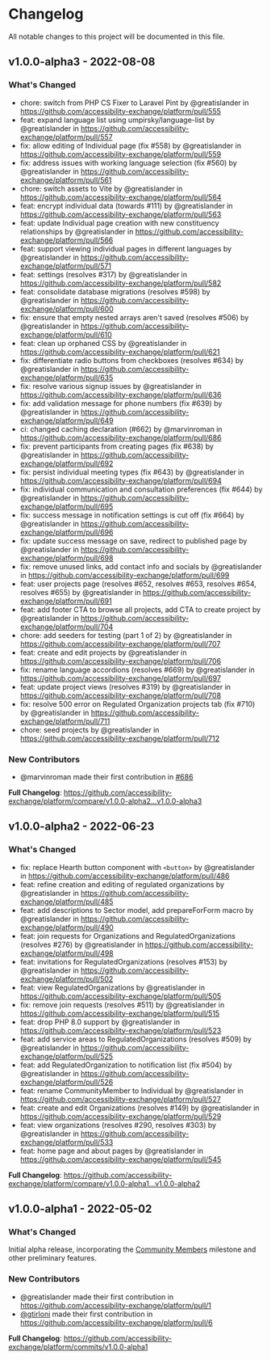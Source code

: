 # Changelog

All notable changes to this project will be documented in this file.

## v1.0.0-alpha3 - 2022-08-08

### What's Changed

* chore: switch from PHP CS Fixer to Laravel Pint by @greatislander in https://github.com/accessibility-exchange/platform/pull/555
* feat: expand language list using umpirsky/language-list by @greatislander in https://github.com/accessibility-exchange/platform/pull/557
* fix: allow editing of Individual page (fix #558) by @greatislander in https://github.com/accessibility-exchange/platform/pull/559
* fix: address issues with working language selection (fix #560) by @greatislander in https://github.com/accessibility-exchange/platform/pull/561
* chore: switch assets to Vite by @greatislander in https://github.com/accessibility-exchange/platform/pull/564
* feat: encrypt individual data (towards #111) by @greatislander in https://github.com/accessibility-exchange/platform/pull/563
* feat: update Individual page creation with new constituency relationships by @greatislander in https://github.com/accessibility-exchange/platform/pull/566
* feat: support viewing individual pages in different languages by @greatislander in https://github.com/accessibility-exchange/platform/pull/571
* feat: settings (resolves #317) by @greatislander in https://github.com/accessibility-exchange/platform/pull/582
* feat: consolidate database migrations (resolves #598) by @greatislander in https://github.com/accessibility-exchange/platform/pull/600
* fix: ensure that empty nested arrays aren't saved (resolves #506) by @greatislander in https://github.com/accessibility-exchange/platform/pull/610
* feat: clean up orphaned CSS by @greatislander in https://github.com/accessibility-exchange/platform/pull/621
* fix: differentiate radio buttons from checkboxes (resolves #634) by @greatislander in https://github.com/accessibility-exchange/platform/pull/635
* fix: resolve various signup issues by @greatislander in https://github.com/accessibility-exchange/platform/pull/636
* fix: add validation message for phone numbers (fix #639) by @greatislander in https://github.com/accessibility-exchange/platform/pull/649
* ci: changed caching declaration (#662) by @marvinroman in https://github.com/accessibility-exchange/platform/pull/686
* fix: prevent participants from creating pages (fix #638) by @greatislander in https://github.com/accessibility-exchange/platform/pull/692
* fix: persist individual meeting types (fix #643) by @greatislander in https://github.com/accessibility-exchange/platform/pull/694
* fix: individual communication and consultation preferences (fix #644) by @greatislander in https://github.com/accessibility-exchange/platform/pull/695
* fix: success message in notification settings is cut off (fix #664) by @greatislander in https://github.com/accessibility-exchange/platform/pull/696
* fix: update success message on save, redirect to published page by @greatislander in https://github.com/accessibility-exchange/platform/pull/698
* fix: remove unused links, add contact info and socials by @greatislander in https://github.com/accessibility-exchange/platform/pull/699
* feat: user projects page (resolves #652, resolves #653, resolves #654, resolves #655) by @greatislander in https://github.com/accessibility-exchange/platform/pull/691
* feat: add footer CTA to browse all projects, add CTA to create project by @greatislander in https://github.com/accessibility-exchange/platform/pull/704
* chore: add seeders for testing (part 1 of 2) by @greatislander in https://github.com/accessibility-exchange/platform/pull/707
* feat: create and edit projects by @greatislander in https://github.com/accessibility-exchange/platform/pull/706
* fix: rename language accordions (resolves #669) by @greatislander in https://github.com/accessibility-exchange/platform/pull/697
* feat: update project views (resolves #319) by @greatislander in https://github.com/accessibility-exchange/platform/pull/708
* fix: resolve 500 error on Regulated Organization projects tab (fix #710) by @greatislander in https://github.com/accessibility-exchange/platform/pull/711
* chore: seed projects by @greatislander in https://github.com/accessibility-exchange/platform/pull/712

### New Contributors

* @marvinroman made their first contribution in [#686](https://github.com/accessibility-exchange/platform/pull/686)

**Full Changelog**: https://github.com/accessibility-exchange/platform/compare/v1.0.0-alpha2...v1.0.0-alpha3

## v1.0.0-alpha2 - 2022-06-23

### What's Changed

* fix: replace Hearth button component with `<button>` by @greatislander in https://github.com/accessibility-exchange/platform/pull/486
* feat: refine creation and editing of regulated organizations by @greatislander in https://github.com/accessibility-exchange/platform/pull/485
* feat: add descriptions to Sector model, add prepareForForm macro by @greatislander in https://github.com/accessibility-exchange/platform/pull/490
* feat: join requests for Organizations and RegulatedOrganizations (resolves #276) by @greatislander in https://github.com/accessibility-exchange/platform/pull/498
* feat: invitations for RegulatedOrganizations (resolves #153) by @greatislander in https://github.com/accessibility-exchange/platform/pull/502
* feat: view RegulatedOrganizations by @greatislander in https://github.com/accessibility-exchange/platform/pull/505
* fix: remove join requests (resolves #511) by @greatislander in https://github.com/accessibility-exchange/platform/pull/515
* feat: drop PHP 8.0 support by @greatislander in https://github.com/accessibility-exchange/platform/pull/523
* feat: add service areas to RegulatedOrganizations (resolves #509) by @greatislander in https://github.com/accessibility-exchange/platform/pull/525
* feat: add RegulatedOrganization to notification list (fix #504) by @greatislander in https://github.com/accessibility-exchange/platform/pull/526
* feat: rename CommunityMember to Individual by @greatislander in https://github.com/accessibility-exchange/platform/pull/527
* feat: create and edit Organizations (resolves #149) by @greatislander in https://github.com/accessibility-exchange/platform/pull/529
* feat: view organizations (resolves #290, resolves #303) by @greatislander in https://github.com/accessibility-exchange/platform/pull/533
* feat: home page and about pages by @greatislander in https://github.com/accessibility-exchange/platform/pull/545

**Full Changelog**: https://github.com/accessibility-exchange/platform/compare/v1.0.0-alpha1...v1.0.0-alpha2

## v1.0.0-alpha1 - 2022-05-02

### What's Changed

Initial alpha release, incorporating the [Community Members](https://github.com/accessibility-exchange/platform/milestone/2) milestone and other preliminary features.

### New Contributors

* @greatislander made their first contribution in https://github.com/accessibility-exchange/platform/pull/1
* [@gtirloni](https://github.com/gtirloni) made their first contribution in https://github.com/accessibility-exchange/platform/pull/6

**Full Changelog**: https://github.com/accessibility-exchange/platform/commits/v1.0.0-alpha1
